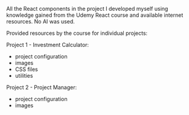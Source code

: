 All the React components in the project I developed myself using knowledge gained from the Udemy React course and available internet resources. No AI was used.

Provided resources by the course for individual projects:

Project 1 - Investment Calculator:
- project configuration
- images
- CSS files
- utilities

Project 2 - Project Manager:
- project configuration
- images
